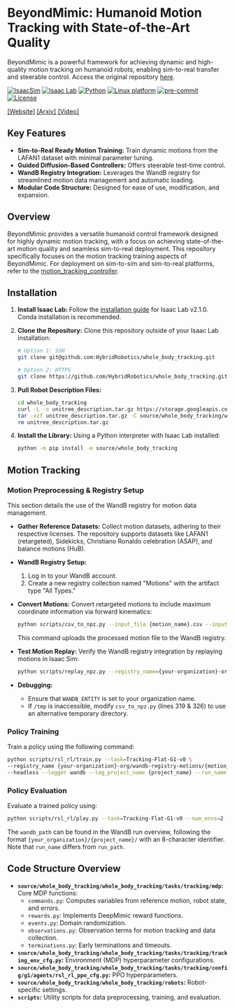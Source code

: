 # BeyondMimic: Humanoid Motion Tracking with State-of-the-Art Quality

BeyondMimic is a powerful framework for achieving dynamic and high-quality motion tracking on humanoid robots, enabling sim-to-real transfer and steerable control. Access the original repository [here](https://github.com/HybridRobotics/whole_body_tracking).

[![IsaacSim](https://img.shields.io/badge/IsaacSim-4.5.0-silver.svg)](https://docs.omniverse.nvidia.com/isaacsim/latest/overview.html)
[![Isaac Lab](https://img.shields.io/badge/IsaacLab-2.1.0-silver)](https://isaac-sim.github.io/IsaacLab)
[![Python](https://img.shields.io/badge/python-3.10-blue.svg)](https://docs.python.org/3/whatsnew/3.10.html)
[![Linux platform](https://img.shields.io/badge/platform-linux--64-orange.svg)](https://releases.ubuntu.com/20.04/)
[![pre-commit](https://img.shields.io/badge/pre--commit-enabled-brightgreen?logo=pre-commit&logoColor=white)](https://pre-commit.com/)
[![License](https://img.shields.io/badge/license-MIT-yellow.svg)](https://opensource.org/license/mit)

[[Website]](https://beyondmimic.github.io/)
[[Arxiv]](https://arxiv.org/abs/2508.08241)
[[Video]](https://youtu.be/RS_MtKVIAzY)

## Key Features

*   **Sim-to-Real Ready Motion Training:** Train dynamic motions from the LAFAN1 dataset with minimal parameter tuning.
*   **Guided Diffusion-Based Controllers:** Offers steerable test-time control.
*   **WandB Registry Integration:**  Leverages the WandB registry for streamlined motion data management and automatic loading.
*   **Modular Code Structure:** Designed for ease of use, modification, and expansion.

## Overview

BeyondMimic provides a versatile humanoid control framework designed for highly dynamic motion tracking, with a focus on achieving state-of-the-art motion quality and seamless sim-to-real deployment.  This repository specifically focuses on the motion tracking training aspects of BeyondMimic. For deployment on sim-to-sim and sim-to-real platforms, refer to the [motion_tracking_controller](https://github.com/HybridRobotics/motion_tracking_controller).

## Installation

1.  **Install Isaac Lab:** Follow the [installation guide](https://isaac-sim.github.io/IsaacLab/main/source/setup/installation/index.html) for Isaac Lab v2.1.0.  Conda installation is recommended.
2.  **Clone the Repository:** Clone this repository outside of your Isaac Lab installation:

    ```bash
    # Option 1: SSH
    git clone git@github.com:HybridRobotics/whole_body_tracking.git

    # Option 2: HTTPS
    git clone https://github.com/HybridRobotics/whole_body_tracking.git
    ```

3.  **Pull Robot Description Files:**

    ```bash
    cd whole_body_tracking
    curl -L -o unitree_description.tar.gz https://storage.googleapis.com/qiayuanl_robot_descriptions/unitree_description.tar.gz && \
    tar -xzf unitree_description.tar.gz -C source/whole_body_tracking/whole_body_tracking/assets/ && \
    rm unitree_description.tar.gz
    ```

4.  **Install the Library:** Using a Python interpreter with Isaac Lab installed:

    ```bash
    python -m pip install -e source/whole_body_tracking
    ```

## Motion Tracking

### Motion Preprocessing & Registry Setup

This section details the use of the WandB registry for motion data management.

*   **Gather Reference Datasets:** Collect motion datasets, adhering to their respective licenses. The repository supports datasets like LAFAN1 (retargeted), Sidekicks, Christiano Ronaldo celebration (ASAP), and balance motions (HuB).
*   **WandB Registry Setup:**
    1.  Log in to your WandB account.
    2.  Create a new registry collection named "Motions" with the artifact type "All Types."
*   **Convert Motions:** Convert retargeted motions to include maximum coordinate information via forward kinematics:

    ```bash
    python scripts/csv_to_npz.py --input_file {motion_name}.csv --input_fps 30 --output_name {motion_name} --headless
    ```

    This command uploads the processed motion file to the WandB registry.
*   **Test Motion Replay:** Verify the WandB registry integration by replaying motions in Isaac Sim:

    ```bash
    python scripts/replay_npz.py --registry_name={your-organization}-org/wandb-registry-motions/{motion_name}
    ```

*   **Debugging:**
    *   Ensure that `WANDB_ENTITY` is set to your organization name.
    *   If `/tmp` is inaccessible, modify `csv_to_npz.py` (lines 319 & 326) to use an alternative temporary directory.

### Policy Training

Train a policy using the following command:

```bash
python scripts/rsl_rl/train.py --task=Tracking-Flat-G1-v0 \
--registry_name {your-organization}-org/wandb-registry-motions/{motion_name} \
--headless --logger wandb --log_project_name {project_name} --run_name {run_name}
```

### Policy Evaluation

Evaluate a trained policy using:

```bash
python scripts/rsl_rl/play.py --task=Tracking-Flat-G1-v0 --num_envs=2 --wandb_path={wandb-run-path}
```

The `wandb_path` can be found in the WandB run overview, following the format `{your_organization}/{project_name}/` with an 8-character identifier. Note that `run_name` differs from `run_path`.

## Code Structure Overview

*   **`source/whole_body_tracking/whole_body_tracking/tasks/tracking/mdp`:** Core MDP functions:
    *   `commands.py`: Computes variables from reference motion, robot state, and errors.
    *   `rewards.py`: Implements DeepMimic reward functions.
    *   `events.py`: Domain randomization.
    *   `observations.py`: Observation terms for motion tracking and data collection.
    *   `terminations.py`: Early terminations and timeouts.
*   **`source/whole_body_tracking/whole_body_tracking/tasks/tracking/tracking_env_cfg.py`:** Environment (MDP) hyperparameter configurations.
*   **`source/whole_body_tracking/whole_body_tracking/tasks/tracking/config/g1/agents/rsl_rl_ppo_cfg.py`:** PPO hyperparameters.
*   **`source/whole_body_tracking/whole_body_tracking/robots`:** Robot-specific settings.
*   **`scripts`:** Utility scripts for data preprocessing, training, and evaluation.